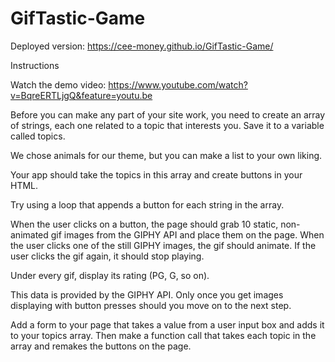 # GifTastic-Game
Deployed version: https://cee-money.github.io/GifTastic-Game/


Instructions


Watch the demo video: https://www.youtube.com/watch?v=BqreERTLjgQ&feature=youtu.be


Before you can make any part of your site work, you need to create an array of strings, each one related to a topic that interests you. Save it to a variable called topics.


We chose animals for our theme, but you can make a list to your own liking.


Your app should take the topics in this array and create buttons in your HTML.


Try using a loop that appends a button for each string in the array.


When the user clicks on a button, the page should grab 10 static, non-animated gif images from the GIPHY API and place them on the page.
When the user clicks one of the still GIPHY images, the gif should animate. If the user clicks the gif again, it should stop playing.

Under every gif, display its rating (PG, G, so on).


This data is provided by the GIPHY API.
Only once you get images displaying with button presses should you move on to the next step.


Add a form to your page that takes a value from a user input box and adds it to your topics array. Then make a function call that takes each topic in the array and remakes the buttons on the page.
